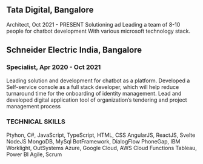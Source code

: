 ## Tata Digital,	Bangalore

Architect, Oct 2021 - PRESENT
Solutioning ad Leading a team of 8-10 people for chatbot development
With various microsoft technology stack.


## Schneider Electric India,	Bangalore

### Specialist, Apr 2020 - Oct 2021
Leading solution and development for chatbot as a platform.
Developed a Self-service console as a full stack developer, which will help reduce turnaround time for the onboarding of identity management. Lead and developed  digital application tool of organization’s tendering and project management process

### TECHNICAL SKILLS

Ptyhon, C#,
JavaScript, TypeScript, HTML, CSS
AngularJS, ReactJS, Svelte
NodeJS 
MongoDB, MySql
BotFramework, DialogFlow 
PhoneGap, IBM Worklight, OutSystems
Azure, Google Cloud, AWS 
Cloud Functions
Tableau, Power BI
Agile, Scrum
